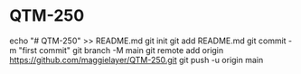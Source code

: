 # QTM-250
echo "# QTM-250" >> README.md
git init
git add README.md
git commit -m "first commit"
git branch -M main
git remote add origin https://github.com/maggielayer/QTM-250.git
git push -u origin main
